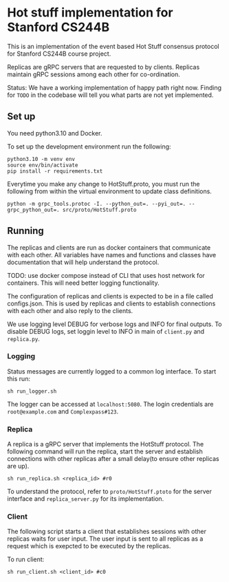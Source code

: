 # Hot stuff implementation for Stanford CS244B

This is an implementation of the event based Hot Stuff consensus protocol for Stanford CS244B course project.

Replicas are gRPC servers that are requested to by clients. Replicas maintain gRPC sessions among each other for co-ordination.

Status: We have a working implementation of happy path right now. Finding for `TODO` in the codebase will tell you what parts are not yet implemented.


## Set up

You need python3.10 and Docker.

To set up the development environment run the following:
```
python3.10 -m venv env
source env/bin/activate
pip install -r requirements.txt
```

Everytime you make any change to HotStuff.proto, you must run the following from within the virtual environment to update class definitions.
```
python -m grpc_tools.protoc -I. --python_out=. --pyi_out=. --grpc_python_out=. src/proto/HotStuff.proto
```

## Running

The replicas and clients are run as docker containers that communicate with each other. All variables have names and functions and classes have documentation that will help understand the protocol.

TODO: use docker compose instead of CLI that uses host network for containers. This will need better logging functionality.

The configuration of replicas and clients is expected to be in a file called configs.json. This is used by replicas and clients to establish connections with each other and also reply to the clients.

We use logging level DEBUG for verbose logs and INFO for final outputs. To disable DEBUG logs, set loggin level to INFO in main of `client.py` and `replica.py`.

### Logging

Status messages are currently logged to a common log interface. To start this run:
```
sh run_logger.sh
```
The logger can be accessed at `localhost:5080`. The login credentials are `root@example.com` and `Complexpass#123`.

### Replica

A replica is a gRPC server that implements the HotStuff protocol. The following command will run the replica, start the server and establish connections with other replicas after a small delay(to ensure other replicas are up).
```
sh run_replica.sh <replica_id> #r0
```
To understand the protocol, refer to `proto/HotStuff.ptoto` for the server interface and `replica_server.py` for its implementation.

### Client

The following script starts a client that establishes sessions with other replicas waits for user input. The user input is sent to all replicas as a request which is exepcted to be executed by the replicas.

To run client:
```
sh run_client.sh <client_id> #c0
```